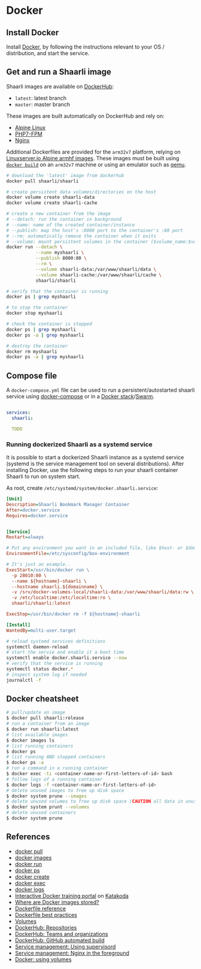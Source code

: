 # Docker

## Install Docker

Install [Docker](https://www.docker.com/), by following the instructions relevant to your OS / distribution, and start the service.


## Get and run a Shaarli image

Shaarli images are available on [DockerHub](https://hub.docker.com/r/shaarli/shaarli/):

- `latest`: latest branch
- `master`: master branch

These images are built automatically on DockerHub and rely on:

- [Alpine Linux](https://www.alpinelinux.org/)
- [PHP7-FPM](http://php-fpm.org/)
- [Nginx](http://nginx.org/)

Additional Dockerfiles are provided for the `arm32v7` platform, relying on [Linuxserver.io Alpine armhf images](https://hub.docker.com/r/lsiobase/alpine.armhf/). These images must be built using [`docker build`](https://docs.docker.com/engine/reference/commandline/build/) on an `arm32v7` machine or using an emulator such as [qemu](https://resin.io/blog/building-arm-containers-on-any-x86-machine-even-dockerhub/).

```bash
# download the 'latest' image from dockerhub
docker pull shaarli/shaarli

# create persistent data volumes/directories on the host
docker volume create shaarli-data
docker volume create shaarli-cache

# create a new container from the image
# --detach: run the container in background
# --name: name of the created container/instance
# --publish: map the host's :8000 port to the container's :80 port
# --rm: automatically remove the container when it exits
# --volume: mount persistent volumes in the container ($volume_name:$volume_mountpoint)
docker run --detach \
           --name myshaarli \
           --publish 8000:80 \
           --rm \
           --volume shaarli-data:/var/www/shaarli/data \
           --volume shaarli-cache:/var/www/shaarli/cache \
           shaarli/shaarli

# verify that the container is running
docker ps | grep myshaarli

# to stop the container
docker stop myshaarli

# check the container is stopped
docker ps | grep myshaarli
docker ps -a | grep myshaarli

# destroy the container
docker rm myshaarli
docker ps -a | grep myshaarli

```

## Compose file

A `docker-compose.yml` file can be used to run a persistent/autostarted shaarli service using [docker-compose](https://docs.docker.com/compose/) or in a [Docker stack](https://docs.docker.com/engine/reference/commandline/stack_deploy/)/[Swarm](https://docs.docker.com/engine/reference/commandline/swarm_init/).

```yaml

services:
  shaarli:

  TODO

```



### Running dockerized Shaarli as a systemd service

It is possible to start a dockerized Shaarli instance as a systemd service (systemd is the service management tool on several distributions). After installing Docker, use the following steps to run your shaarli container Shaarli to run on system start.

As root, create `/etc/systemd/system/docker.shaarli.service`:

```ini
[Unit]
Description=Shaarli Bookmark Manager Container
After=docker.service
Requires=docker.service


[Service]
Restart=always

# Put any environment you want in an included file, like $host- or $domainname in this example
EnvironmentFile=/etc/sysconfig/box-environment

# It's just an example..
ExecStart=/usr/bin/docker run \
  -p 28010:80 \
  --name ${hostname}-shaarli \
  --hostname shaarli.${domainname} \
  -v /srv/docker-volumes-local/shaarli-data:/var/www/shaarli/data:rw \
  -v /etc/localtime:/etc/localtime:ro \
  shaarli/shaarli:latest

ExecStop=/usr/bin/docker rm -f ${hostname}-shaarli

[Install]
WantedBy=multi-user.target
```

```bash
# reload systemd services definitions
systemctl daemon-reload
# start the servie and enable it a boot time
systemctl enable docker.shaarli.service --now
# verify that the service is running
systemctl status docker.*
# inspect system log if needed
journalctl -f
```



## Docker cheatsheet

```bash
# pull/update an image
$ docker pull shaarli:release
# run a container from an image
$ docker run shaarli:latest
# list available images
$ docker images ls
# list running containers
$ docker ps
# list running AND stopped containers
$ docker ps -a
# run a command in a running container
$ docker exec -ti <container-name-or-first-letters-of-id> bash
# follow logs of a running container
$ docker logs -f <container-name-or-first-letters-of-id>
# delete unused images to free up disk space
$ docker system prune --images
# delete unused volumes to free up disk space (CAUTION all data in unused volumes will be lost)
$ docker system prunt --volumes
# delete unused containers
$ docker system prune
```


## References

- [docker pull](https://docs.docker.com/engine/reference/commandline/pull/)
- [docker images](https://docs.docker.com/engine/reference/commandline/images/)
- [docker run](https://docs.docker.com/engine/reference/commandline/run/)
- [docker ps](https://docs.docker.com/engine/reference/commandline/ps/)
- [docker create](https://docs.docker.com/engine/reference/commandline/create/)
- [docker exec](https://docs.docker.com/engine/reference/commandline/exec/)
- [docker logs](https://docs.docker.com/engine/reference/commandline/logs/)
- [Interactive Docker training portal](https://www.katacoda.com/courses/docker/) on [Katakoda](https://www.katacoda.com/)
- [Where are Docker images stored?](http://blog.thoward37.me/articles/where-are-docker-images-stored/)
- [Dockerfile reference](https://docs.docker.com/reference/builder/)
- [Dockerfile best practices](https://docs.docker.com/articles/dockerfile_best-practices/)
- [Volumes](https://docs.docker.com/userguide/dockervolumes/)
- [DockerHub: Repositories](https://docs.docker.com/userguide/dockerrepos/)
- [DockerHub: Teams and organizations](https://docs.docker.com/docker-hub/orgs/)
- [DockerHub: GitHub automated build](https://docs.docker.com/docker-hub/github/)
- [Service management: Using supervisord](https://docs.docker.com/articles/using_supervisord/)
- [Service management: Nginx in the foreground](http://nginx.org/en/docs/ngx_core_module.html#daemon)
- [Docker: using volumes](https://docs.docker.com/storage/volumes/)

